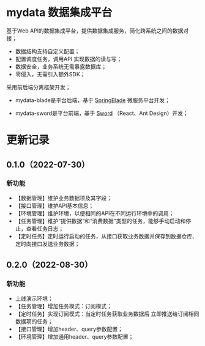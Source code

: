 # mydata 数据集成平台

基于Web API的数据集成平台，提供数据集成服务，简化跨系统之间的数据对接；

* 数据结构支持自定义配置；
* 配置调度任务，调用API 实现数据的读与写；
* 数据安全，业务系统无需暴露数据库；
* 零侵入，无需引入额外SDK；



采用前后端分离框架开发；

* mydata-blade是平台后端，基于 [SpringBlade](https://gitee.com/smallc/SpringBlade) 微服务平台开发；

* mydata-sword是平台前端，基于 [Sword](https://gitee.com/smallc/Sword) （React、Ant Design）开发；



# 更新记录

## 0.1.0（2022-07-30）

### 新功能

* 【数据管理】维护业务数据项及其字段；
* 【接口管理】维护API基本信息；
* 【环境管理】维护环境，以便相同的API在不同运行环境中的调用；
* 【任务管理】维护“提供数据”和“消费数据”类型的任务，能够手动启动和停止，查看任务日志；
* 【定时任务】定时运行启动的任务，从接口获取业务数据并保存到数据仓库、定时向接口发送业务数据；



## 0.2.0（2022-08-30）

### 新功能

* 上线演示环境；
* 【任务管理】增加任务模式：订阅模式；
* 【定时任务】实现订阅模式：当定时任务获取业务数据后 立即推送给订阅相同数据项的任务；
* 【接口管理】增加header、query参数配置；
* 【环境管理】增加通用header、query参数配置；
